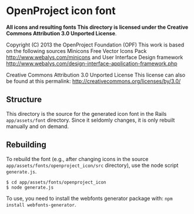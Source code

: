 # OpenProject icon font

**All icons and resulting fonts This directory is licensed under the Creative Commons Attribution 3.0 Unported License**.

Copyright (C) 2013 the OpenProject Foundation (OPF)
This work is based on the following sources
Minicons Free Vector Icons Pack http://www.webalys.com/minicons and
User Interface Design framework http://www.webalys.com/design-interface-application-framework.php

Creative Commons Attribution 3.0 Unported License
This license can also be found at this permalink: http://creativecommons.org/licenses/by/3.0/

## Structure

This directory is the source for the generated icon font in the Rails `app/assets/font` directory.
Since it seldomly changes, it is only rebuilt manually and on demand.

## Rebuilding

To rebuild the font (e.g., after changing icons in the source `app/assets/fonts/openproject_icon/src` directory), use the node script `generate.js`.

```
$ cd app/assets/fonts/openproject_icon
$ node generate.js
```

To use, you need to install the webfonts generator package with: `npm install webfonts-generator`.
